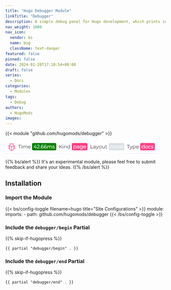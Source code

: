 ```yaml
---
title: "Hugo Debugger Module"
linkTitle: "Debugger"
description: A simple debug panel for Hugo development, which prints information about current page on the bottom, such as rendering time, page kind, page type, page layout and so on.
nav_weight: 1000
nav_icon:
  vendor: bs
  name: bug
  className: text-danger
featured: false
pinned: false
date: 2024-01-20T17:10:54+08:00
draft: false
series:
  - Docs
categories:
  - Modules
tags:
  - Debug
authors:
  - HugoMods
images:
---
```


{{< module "github.com/hugomods/debugger" >}}

![Hugo Debugger Module Preview](preview.png#center "Hugo Debugger Module")

{{% bs/alert %}}
It's an experimental module, please feel free to submit feedback and share your ideas.
{{% /bs/alert %}}

## Installation

### Import the Module

{{< bs/config-toggle filename=hugo title="Site Configurations" >}}
module:
  imports:
    - path: github.com/hugomods/debugger
{{< /bs/config-toggle >}}

### Include the `debugger/begin` Partial

{{% skip-if-hugopress %}}

```go-html-template
{{ partial "debugger/begin" . }}
```

### Include the `debugger/end` Partial

{{% skip-if-hugopress %}}

```go-html-template
{{ partial "debugger/end" . }}
```
